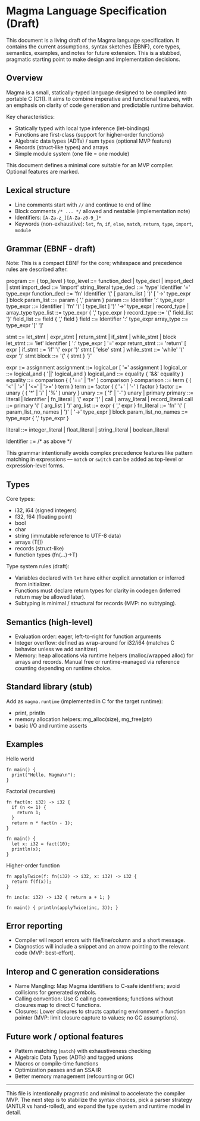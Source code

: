 # Magma Language Specification (Draft)

This document is a living draft of the Magma language specification. It contains the current assumptions, syntax sketches (EBNF), core types, semantics, examples, and notes for future extension. This is a stubbed, pragmatic starting point to make design and implementation decisions.

## Overview

Magma is a small, statically-typed language designed to be compiled into portable C (C11). It aims to combine imperative and functional features, with an emphasis on clarity of code generation and predictable runtime behavior.

Key characteristics:
- Statically typed with local type inference (let-bindings)
- Functions are first-class (support for higher-order functions)
- Algebraic data types (ADTs) / sum types (optional MVP feature)
- Records (struct-like types) and arrays
- Simple module system (one file = one module)

This document defines a minimal core suitable for an MVP compiler. Optional features are marked.

## Lexical structure

- Line comments start with `//` and continue to end of line
- Block comments `/* ... */` allowed and nestable (implementation note)
- Identifiers: `[A-Za-z_][A-Za-z0-9_]*`
- Keywords (non-exhaustive): `let`, `fn`, `if`, `else`, `match`, `return`, `type`, `import`, `module`

## Grammar (EBNF - draft)

Note: This is a compact EBNF for the core; whitespace and precedence rules are described after.

program        ::= { top_level }
top_level      ::= function_decl | type_decl | import_decl | stmt
import_decl    ::= 'import' string_literal
type_decl      ::= 'type' Identifier '=' type_expr
function_decl  ::= 'fn' Identifier '(' [ param_list ] ')' [ '->' type_expr ] block
param_list     ::= param { ',' param }
param          ::= Identifier ':' type_expr
type_expr      ::= Identifier | 'fn' '(' [ type_list ] ')' '->' type_expr | record_type | array_type
type_list      ::= type_expr { ',' type_expr }
record_type    ::= '{' field_list '}'
field_list     ::= field { ',' field }
field          ::= Identifier ':' type_expr
array_type     ::= type_expr '[' ']'

stmt           ::= let_stmt | expr_stmt | return_stmt | if_stmt | while_stmt | block
let_stmt       ::= 'let' Identifier [ ':' type_expr ] '=' expr
return_stmt    ::= 'return' [ expr ]
if_stmt        ::= 'if' '(' expr ')' stmt [ 'else' stmt ]
while_stmt     ::= 'while' '(' expr ')' stmt
block          ::= '{' { stmt } '}'

expr           ::= assignment
assignment     ::= logical_or [ '=' assignment ]
logical_or     ::= logical_and { '||' logical_and }
logical_and    ::= equality { '&&' equality }
equality       ::= comparison { ( '==' | '!=' ) comparison }
comparison     ::= term { ( '<' | '>' | '<=' | '>=' ) term }
term           ::= factor { ( '+' | '-' ) factor }
factor         ::= unary { ( '*' | '/' | '%' ) unary }
unary          ::= ( '!' | '-' ) unary | primary
primary        ::= literal | Identifier | fn_literal | '(' expr ')' | call | array_literal | record_literal
call           ::= primary '(' [ arg_list ] ')'
arg_list       ::= expr { ',' expr }
fn_literal     ::= 'fn' '(' [ param_list_no_names ] ')' [ '->' type_expr ] block
param_list_no_names ::= type_expr { ',' type_expr }

literal        ::= integer_literal | float_literal | string_literal | boolean_literal

Identifier     ::= /* as above */

This grammar intentionally avoids complex precedence features like pattern matching in expressions — `match` or `switch` can be added as top-level or expression-level forms.

## Types

Core types:
- i32, i64 (signed integers)
- f32, f64 (floating point)
- bool
- char
- string (immutable reference to UTF-8 data)
- arrays (T[])
- records (struct-like)
- function types (fn(...)->T)

Type system rules (draft):

- Variables declared with `let` have either explicit annotation or inferred from initializer.
- Functions must declare return types for clarity in codegen (inferred return may be allowed later).
- Subtyping is minimal / structural for records (MVP: no subtyping).

## Semantics (high-level)

- Evaluation order: eager, left-to-right for function arguments
- Integer overflow: defined as wrap-around for i32/i64 (matches C behavior unless we add sanitizer)
- Memory: heap allocations via runtime helpers (malloc/wrapped alloc) for arrays and records. Manual free or runtime-managed via reference counting depending on runtime choice.

## Standard library (stub)

Add as `magma.runtime` (implemented in C for the target runtime):
- print, println
- memory allocation helpers: mg_alloc(size), mg_free(ptr)
- basic I/O and runtime asserts

## Examples

Hello world

```
fn main() {
  print("Hello, Magma\n");
}
```

Factorial (recursive)

```
fn fact(n: i32) -> i32 {
  if (n <= 1) {
    return 1;
  }
  return n * fact(n - 1);
}

fn main() {
  let x: i32 = fact(10);
  println(x);
}
```

Higher-order function

```
fn applyTwice(f: fn(i32) -> i32, x: i32) -> i32 {
  return f(f(x));
}

fn inc(a: i32) -> i32 { return a + 1; }

fn main() { println(applyTwice(inc, 3)); }
```

## Error reporting

- Compiler will report errors with file/line/column and a short message.
- Diagnostics will include a snippet and an arrow pointing to the relevant code (MVP: best-effort).

## Interop and C generation considerations

- Name Mangling: Map Magma identifiers to C-safe identifiers; avoid collisions for generated symbols.
- Calling convention: Use C calling conventions; functions without closures map to direct C functions.
- Closures: Lower closures to structs capturing environment + function pointer (MVP: limit closure capture to values; no GC assumptions).

## Future work / optional features

- Pattern matching (`match`) with exhaustiveness checking
- Algebraic Data Types (ADTs) and tagged unions
- Macros or compile-time functions
- Optimization passes and an SSA IR
- Better memory management (refcounting or GC)

---

This file is intentionally pragmatic and minimal to accelerate the compiler MVP. The next step is to stabilize the syntax choices, pick a parser strategy (ANTLR vs hand-rolled), and expand the type system and runtime model in detail.
